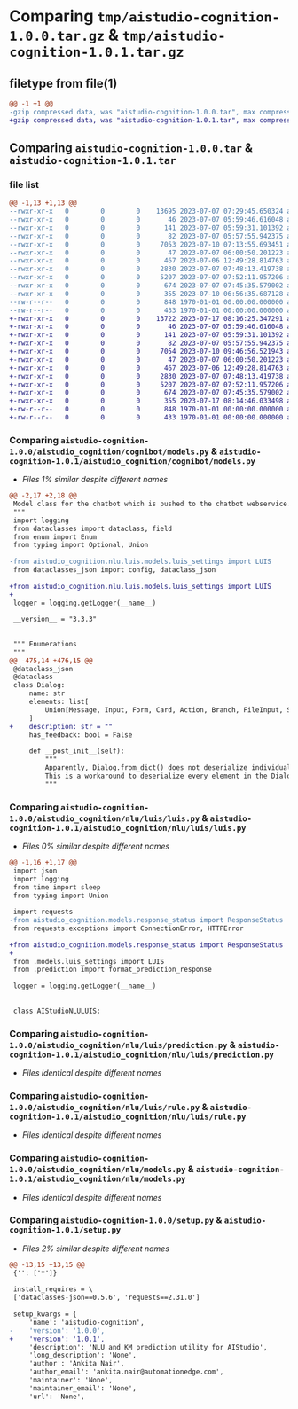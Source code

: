 # Comparing `tmp/aistudio-cognition-1.0.0.tar.gz` & `tmp/aistudio-cognition-1.0.1.tar.gz`

## filetype from file(1)

```diff
@@ -1 +1 @@
-gzip compressed data, was "aistudio-cognition-1.0.0.tar", max compression
+gzip compressed data, was "aistudio-cognition-1.0.1.tar", max compression
```

## Comparing `aistudio-cognition-1.0.0.tar` & `aistudio-cognition-1.0.1.tar`

### file list

```diff
@@ -1,13 +1,13 @@
--rwxr-xr-x   0        0        0    13695 2023-07-07 07:29:45.650324 aistudio-cognition-1.0.0/aistudio_cognition/cognibot/models.py
--rwxr-xr-x   0        0        0       46 2023-07-07 05:59:46.616048 aistudio-cognition-1.0.0/aistudio_cognition/models/__init__.py
--rwxr-xr-x   0        0        0      141 2023-07-07 05:59:31.101392 aistudio-cognition-1.0.0/aistudio_cognition/models/response_status.py
--rwxr-xr-x   0        0        0       82 2023-07-07 05:57:55.942375 aistudio-cognition-1.0.0/aistudio_cognition/nlu/luis/__init__.py
--rwxr-xr-x   0        0        0     7053 2023-07-10 07:13:55.693451 aistudio-cognition-1.0.0/aistudio_cognition/nlu/luis/luis.py
--rwxr-xr-x   0        0        0       47 2023-07-07 06:00:50.201223 aistudio-cognition-1.0.0/aistudio_cognition/nlu/luis/models/__init__.py
--rwxr-xr-x   0        0        0      467 2023-07-06 12:49:28.814763 aistudio-cognition-1.0.0/aistudio_cognition/nlu/luis/models/luis_settings.py
--rwxr-xr-x   0        0        0     2830 2023-07-07 07:48:13.419738 aistudio-cognition-1.0.0/aistudio_cognition/nlu/luis/prediction.py
--rwxr-xr-x   0        0        0     5207 2023-07-07 07:52:11.957206 aistudio-cognition-1.0.0/aistudio_cognition/nlu/luis/rule.py
--rwxr-xr-x   0        0        0      674 2023-07-07 07:45:35.579002 aistudio-cognition-1.0.0/aistudio_cognition/nlu/models.py
--rwxr-xr-x   0        0        0      355 2023-07-10 06:56:35.687128 aistudio-cognition-1.0.0/pyproject.toml
--rw-r--r--   0        0        0      848 1970-01-01 00:00:00.000000 aistudio-cognition-1.0.0/setup.py
--rw-r--r--   0        0        0      433 1970-01-01 00:00:00.000000 aistudio-cognition-1.0.0/PKG-INFO
+-rwxr-xr-x   0        0        0    13722 2023-07-17 08:16:25.347291 aistudio-cognition-1.0.1/aistudio_cognition/cognibot/models.py
+-rwxr-xr-x   0        0        0       46 2023-07-07 05:59:46.616048 aistudio-cognition-1.0.1/aistudio_cognition/models/__init__.py
+-rwxr-xr-x   0        0        0      141 2023-07-07 05:59:31.101392 aistudio-cognition-1.0.1/aistudio_cognition/models/response_status.py
+-rwxr-xr-x   0        0        0       82 2023-07-07 05:57:55.942375 aistudio-cognition-1.0.1/aistudio_cognition/nlu/luis/__init__.py
+-rwxr-xr-x   0        0        0     7054 2023-07-10 09:46:56.521943 aistudio-cognition-1.0.1/aistudio_cognition/nlu/luis/luis.py
+-rwxr-xr-x   0        0        0       47 2023-07-07 06:00:50.201223 aistudio-cognition-1.0.1/aistudio_cognition/nlu/luis/models/__init__.py
+-rwxr-xr-x   0        0        0      467 2023-07-06 12:49:28.814763 aistudio-cognition-1.0.1/aistudio_cognition/nlu/luis/models/luis_settings.py
+-rwxr-xr-x   0        0        0     2830 2023-07-07 07:48:13.419738 aistudio-cognition-1.0.1/aistudio_cognition/nlu/luis/prediction.py
+-rwxr-xr-x   0        0        0     5207 2023-07-07 07:52:11.957206 aistudio-cognition-1.0.1/aistudio_cognition/nlu/luis/rule.py
+-rwxr-xr-x   0        0        0      674 2023-07-07 07:45:35.579002 aistudio-cognition-1.0.1/aistudio_cognition/nlu/models.py
+-rwxr-xr-x   0        0        0      355 2023-07-17 08:14:46.033498 aistudio-cognition-1.0.1/pyproject.toml
+-rw-r--r--   0        0        0      848 1970-01-01 00:00:00.000000 aistudio-cognition-1.0.1/setup.py
+-rw-r--r--   0        0        0      433 1970-01-01 00:00:00.000000 aistudio-cognition-1.0.1/PKG-INFO
```

### Comparing `aistudio-cognition-1.0.0/aistudio_cognition/cognibot/models.py` & `aistudio-cognition-1.0.1/aistudio_cognition/cognibot/models.py`

 * *Files 1% similar despite different names*

```diff
@@ -2,17 +2,18 @@
 Model class for the chatbot which is pushed to the chatbot webservice.
 """
 import logging
 from dataclasses import dataclass, field
 from enum import Enum
 from typing import Optional, Union
 
-from aistudio_cognition.nlu.luis.models.luis_settings import LUIS
 from dataclasses_json import config, dataclass_json
 
+from aistudio_cognition.nlu.luis.models.luis_settings import LUIS
+
 logger = logging.getLogger(__name__)
 
 __version__ = "3.3.3"
 
 
 """ Enumerations
 """
@@ -475,14 +476,15 @@
 @dataclass_json
 @dataclass
 class Dialog:
     name: str
     elements: list[
         Union[Message, Input, Form, Card, Action, Branch, FileInput, SetState, Group]
     ]
+    description: str = ""
     has_feedback: bool = False
 
     def __post_init__(self):
         """
         Apparently, Dialog.from_dict() does not deserialize individual dialog elements.
         This is a workaround to deserialize every element in the Dialog manually.
         """
```

### Comparing `aistudio-cognition-1.0.0/aistudio_cognition/nlu/luis/luis.py` & `aistudio-cognition-1.0.1/aistudio_cognition/nlu/luis/luis.py`

 * *Files 0% similar despite different names*

```diff
@@ -1,16 +1,17 @@
 import json
 import logging
 from time import sleep
 from typing import Union
 
 import requests
-from aistudio_cognition.models.response_status import ResponseStatus
 from requests.exceptions import ConnectionError, HTTPError
 
+from aistudio_cognition.models.response_status import ResponseStatus
+
 from .models.luis_settings import LUIS
 from .prediction import format_prediction_response
 
 logger = logging.getLogger(__name__)
 
 
 class AIStudioNLULUIS:
```

### Comparing `aistudio-cognition-1.0.0/aistudio_cognition/nlu/luis/prediction.py` & `aistudio-cognition-1.0.1/aistudio_cognition/nlu/luis/prediction.py`

 * *Files identical despite different names*

### Comparing `aistudio-cognition-1.0.0/aistudio_cognition/nlu/luis/rule.py` & `aistudio-cognition-1.0.1/aistudio_cognition/nlu/luis/rule.py`

 * *Files identical despite different names*

### Comparing `aistudio-cognition-1.0.0/aistudio_cognition/nlu/models.py` & `aistudio-cognition-1.0.1/aistudio_cognition/nlu/models.py`

 * *Files identical despite different names*

### Comparing `aistudio-cognition-1.0.0/setup.py` & `aistudio-cognition-1.0.1/setup.py`

 * *Files 2% similar despite different names*

```diff
@@ -13,15 +13,15 @@
 {'': ['*']}
 
 install_requires = \
 ['dataclasses-json==0.5.6', 'requests==2.31.0']
 
 setup_kwargs = {
     'name': 'aistudio-cognition',
-    'version': '1.0.0',
+    'version': '1.0.1',
     'description': 'NLU and KM prediction utility for AIStudio',
     'long_description': 'None',
     'author': 'Ankita Nair',
     'author_email': 'ankita.nair@automationedge.com',
     'maintainer': 'None',
     'maintainer_email': 'None',
     'url': 'None',
```

